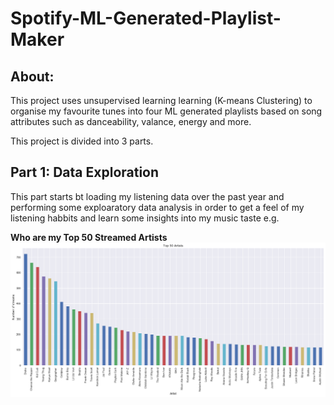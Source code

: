 # Spotify-ML-Generated-Playlist-Maker

## About:
This project uses unsupervised learning learning (K-means Clustering) to organise my favourite tunes into four ML generated playlists based on song attributes such as danceability, valance, energy and more.

This project is divided into 3 parts.

## Part 1: Data Exploration
This part starts bt loading my listening data over the past year and performing some exploaratory data analysis in order to get a feel of my listening habbits and learn some insights into my music taste e.g.

**Who are my Top 50 Streamed Artists**
![Top 10 Played Songs](https://github.com/Abdillahi-A/Spotify-ML-Generated-Playlist-Maker/blob/main/top50artists.png)

